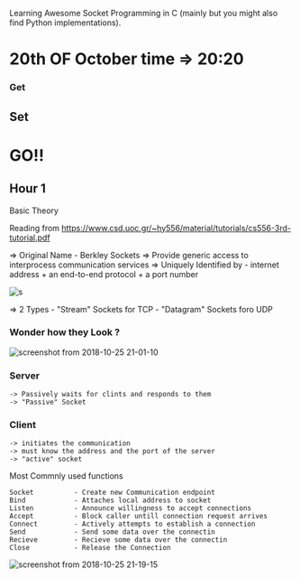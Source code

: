 Learning Awesome Socket Programming in C (mainly but you might also find Python implementations).

# 20th OF October time => 20:20

### Get 
## Set
# GO!!

## Hour 1
Basic Theory

Reading from https://www.csd.uoc.gr/~hy556/material/tutorials/cs556-3rd-tutorial.pdf

=> Original Name - Berkley Sockets
=> Provide generic access to interprocess communication services
=> Uniquely Identified by -  internet address + an end-to-end protocol + a port number
    
   
![s](https://user-images.githubusercontent.com/30762887/47511901-bcdc8f80-d898-11e8-97d9-d0d664db6a04.png)


=> 2 Types
    - "Stream" Sockets for TCP
    - "Datagram" Sockets foro UDP

### Wonder how they Look ?
![screenshot from 2018-10-25 21-01-10](https://user-images.githubusercontent.com/30762887/47512226-5e63e100-d899-11e8-8bd5-4b08ec3fdb09.png)

### Server

    -> Passively waits for clints and responds to them 
    -> "Passive" Socket
### Client
    -> initiates the communication
    -> must know the address and the port of the server
    -> "active" socket
    
Most Commnly used functions

    Socket          - Create new Communication endpoint
    Bind            - Attaches local address to socket
    Listen          - Announce willingness to accept connections
    Accept          - Block caller untill connection request arrives
    Connect         - Actively attempts to establish a connection
    Send            - Send some data over the connectin
    Recieve         - Recieve some data over the connectin
    Close           - Release the Connection

![screenshot from 2018-10-25 21-19-15](https://user-images.githubusercontent.com/30762887/47513387-c4516800-d89b-11e8-827f-32e354e4884a.png)



